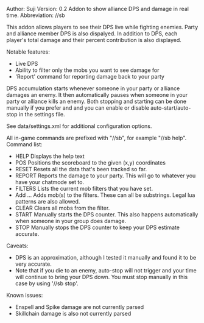 Author: Suji
Version: 0.2
Addon to show alliance DPS and damage in real time.
Abbreviation: //sb

This addon allows players to see their DPS live while fighting enemies. Party
and alliance member DPS is also dispalyed. In addition to DPS, each player's
total damage and their percent contribution is also displayed.

Notable features:
* Live DPS
* Ability to filter only the mobs you want to see damage for
* 'Report' command for reporting damage back to your party

DPS accumulation starts whenever someone in your party or alliance damages an enemy.
It then automatically pauses when someone in your party or alliance kills an enemy.
Both stopping and starting can be done manually if you prefer and and you can enable
or disable auto-start/auto-stop in the settings file.

See data/settings.xml for additional configuration options.

All in-game commands are prefixed with "//sb", for example "//sb help".
Command list:
* HELP
  Displays the help text
* POS <x> <y>
  Positions the scoreboard to the given (x,y) coordinates
* RESET
  Resets all the data that's been tracked so far.
* REPORT
  Reports the damage to your party. This will go to whatever you have
  your chatmode set to.
* FILTERS
  Lists the current mob filters that you have set.
* Add <mob1> <mob2> ...
  Adds mob(s) to the filters. These can all be substrings. Legal lua
  patterns are also allowed.
* CLEAR
  Clears all mobs from the filter.
* START
  Manually starts the DPS counter. This also happens automatically when
  someone in your group does damage.
* STOP
  Manually stops the DPS counter to keep your DPS estimate accurate.
  
Caveats:
* DPS is an approximation, although I tested it manually and found it to
  be very accurate.
* Note that if you die to an enemy, auto-stop will not trigger and your
  time will continue to bring your DPS down. You must stop manually in this
  case by using '//sb stop'.


Known issues:
* Enspell and Spike damage are not currently parsed
* Skillchain damage is also not currently parsed
